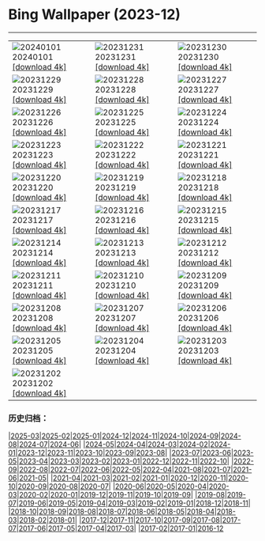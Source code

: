 # Bing Wallpaper (2023-12)
**************

<table><tr><td><img class="wallpaper" src="https://www.bing.com/th?id=OHR.SleepingFox_ZH-CN2622967726_1920x1080.jpg" alt="20240101"> 20240101 <a href="https://www.bing.com/th?id=OHR.SleepingFox_ZH-CN2622967726_UHD.jpg">[download 4k]</a></td><td><img class="wallpaper" src="https://www.bing.com/th?id=OHR.ThailandNewYears_ZH-CN2058192262_1920x1080.jpg" alt="20231231"> 20231231 <a href="https://www.bing.com/th?id=OHR.ThailandNewYears_ZH-CN2058192262_UHD.jpg">[download 4k]</a></td><td><img class="wallpaper" src="https://www.bing.com/th?id=OHR.CastleriggStoneCircleUK_ZH-CN1174541384_1920x1080.jpg" alt="20231230"> 20231230 <a href="https://www.bing.com/th?id=OHR.CastleriggStoneCircleUK_ZH-CN1174541384_UHD.jpg">[download 4k]</a></td></tr><tr><td><img class="wallpaper" src="https://www.bing.com/th?id=OHR.BlueAmsterdam_ZH-CN0483591394_1920x1080.jpg" alt="20231229"> 20231229 <a href="https://www.bing.com/th?id=OHR.BlueAmsterdam_ZH-CN0483591394_UHD.jpg">[download 4k]</a></td><td><img class="wallpaper" src="https://www.bing.com/th?id=OHR.GreenlandHumpback_ZH-CN8145852053_1920x1080.jpg" alt="20231228"> 20231228 <a href="https://www.bing.com/th?id=OHR.GreenlandHumpback_ZH-CN8145852053_UHD.jpg">[download 4k]</a></td><td><img class="wallpaper" src="https://www.bing.com/th?id=OHR.KirkjufellAurora_ZH-CN7878752057_1920x1080.jpg" alt="20231227"> 20231227 <a href="https://www.bing.com/th?id=OHR.KirkjufellAurora_ZH-CN7878752057_UHD.jpg">[download 4k]</a></td></tr><tr><td><img class="wallpaper" src="https://www.bing.com/th?id=OHR.BoxingDaySunrise_ZH-CN7431512686_1920x1080.jpg" alt="20231226"> 20231226 <a href="https://www.bing.com/th?id=OHR.BoxingDaySunrise_ZH-CN7431512686_UHD.jpg">[download 4k]</a></td><td><img class="wallpaper" src="https://www.bing.com/th?id=OHR.CaribouChristmas_ZH-CN6264028572_1920x1080.jpg" alt="20231225"> 20231225 <a href="https://www.bing.com/th?id=OHR.CaribouChristmas_ZH-CN6264028572_UHD.jpg">[download 4k]</a></td><td><img class="wallpaper" src="https://www.bing.com/th?id=OHR.EstoniaXmasEve_ZH-CN5870799404_1920x1080.jpg" alt="20231224"> 20231224 <a href="https://www.bing.com/th?id=OHR.EstoniaXmasEve_ZH-CN5870799404_UHD.jpg">[download 4k]</a></td></tr><tr><td><img class="wallpaper" src="https://www.bing.com/th?id=OHR.FestivusPenguins_ZH-CN5191348531_1920x1080.jpg" alt="20231223"> 20231223 <a href="https://www.bing.com/th?id=OHR.FestivusPenguins_ZH-CN5191348531_UHD.jpg">[download 4k]</a></td><td><img class="wallpaper" src="https://www.bing.com/th?id=OHR.WinterSolstice2023_ZH-CN4450201916_1920x1080.jpg" alt="20231222"> 20231222 <a href="https://www.bing.com/th?id=OHR.WinterSolstice2023_ZH-CN4450201916_UHD.jpg">[download 4k]</a></td><td><img class="wallpaper" src="https://www.bing.com/th?id=OHR.LjubljanaLights_ZH-CN3179297953_1920x1080.jpg" alt="20231221"> 20231221 <a href="https://www.bing.com/th?id=OHR.LjubljanaLights_ZH-CN3179297953_UHD.jpg">[download 4k]</a></td></tr><tr><td><img class="wallpaper" src="https://www.bing.com/th?id=OHR.ValGardenaItaly_ZH-CN2405437494_1920x1080.jpg" alt="20231220"> 20231220 <a href="https://www.bing.com/th?id=OHR.ValGardenaItaly_ZH-CN2405437494_UHD.jpg">[download 4k]</a></td><td><img class="wallpaper" src="https://www.bing.com/th?id=OHR.WarsawChristmas_ZH-CN0949732911_1920x1080.jpg" alt="20231219"> 20231219 <a href="https://www.bing.com/th?id=OHR.WarsawChristmas_ZH-CN0949732911_UHD.jpg">[download 4k]</a></td><td><img class="wallpaper" src="https://www.bing.com/th?id=OHR.CapitolReefSnow_ZH-CN0085775882_1920x1080.jpg" alt="20231218"> 20231218 <a href="https://www.bing.com/th?id=OHR.CapitolReefSnow_ZH-CN0085775882_UHD.jpg">[download 4k]</a></td></tr><tr><td><img class="wallpaper" src="https://www.bing.com/th?id=OHR.WinterWaxwings_ZH-CN9274297835_1920x1080.jpg" alt="20231217"> 20231217 <a href="https://www.bing.com/th?id=OHR.WinterWaxwings_ZH-CN9274297835_UHD.jpg">[download 4k]</a></td><td><img class="wallpaper" src="https://www.bing.com/th?id=OHR.GrandPlaceXmas_ZH-CN8299342316_1920x1080.jpg" alt="20231216"> 20231216 <a href="https://www.bing.com/th?id=OHR.GrandPlaceXmas_ZH-CN8299342316_UHD.jpg">[download 4k]</a></td><td><img class="wallpaper" src="https://www.bing.com/th?id=OHR.SantaPark_ZH-CN7444715899_1920x1080.jpg" alt="20231215"> 20231215 <a href="https://www.bing.com/th?id=OHR.SantaPark_ZH-CN7444715899_UHD.jpg">[download 4k]</a></td></tr><tr><td><img class="wallpaper" src="https://www.bing.com/th?id=OHR.BorealOwl_ZH-CN7957240111_1920x1080.jpg" alt="20231214"> 20231214 <a href="https://www.bing.com/th?id=OHR.BorealOwl_ZH-CN7957240111_UHD.jpg">[download 4k]</a></td><td><img class="wallpaper" src="https://www.bing.com/th?id=OHR.LofotenRorbu_ZH-CN7790383976_1920x1080.jpg" alt="20231213"> 20231213 <a href="https://www.bing.com/th?id=OHR.LofotenRorbu_ZH-CN7790383976_UHD.jpg">[download 4k]</a></td><td><img class="wallpaper" src="https://www.bing.com/th?id=OHR.Poinsettia_ZH-CN7255902344_1920x1080.jpg" alt="20231212"> 20231212 <a href="https://www.bing.com/th?id=OHR.Poinsettia_ZH-CN7255902344_UHD.jpg">[download 4k]</a></td></tr><tr><td><img class="wallpaper" src="https://www.bing.com/th?id=OHR.MountainDayChina_ZH-CN6894169616_1920x1080.jpg" alt="20231211"> 20231211 <a href="https://www.bing.com/th?id=OHR.MountainDayChina_ZH-CN6894169616_UHD.jpg">[download 4k]</a></td><td><img class="wallpaper" src="https://www.bing.com/th?id=OHR.LlanberisSnowdoniaSunset_ZH-CN6682238671_1920x1080.jpg" alt="20231210"> 20231210 <a href="https://www.bing.com/th?id=OHR.LlanberisSnowdoniaSunset_ZH-CN6682238671_UHD.jpg">[download 4k]</a></td><td><img class="wallpaper" src="https://www.bing.com/th?id=OHR.PatagoniaGuanaco_ZH-CN6438038982_1920x1080.jpg" alt="20231209"> 20231209 <a href="https://www.bing.com/th?id=OHR.PatagoniaGuanaco_ZH-CN6438038982_UHD.jpg">[download 4k]</a></td></tr><tr><td><img class="wallpaper" src="https://www.bing.com/th?id=OHR.JerseyIsland_ZH-CN6224973235_1920x1080.jpg" alt="20231208"> 20231208 <a href="https://www.bing.com/th?id=OHR.JerseyIsland_ZH-CN6224973235_UHD.jpg">[download 4k]</a></td><td><img class="wallpaper" src="https://www.bing.com/th?id=OHR.GrandCanyonVerdon_ZH-CN6025902720_1920x1080.jpg" alt="20231207"> 20231207 <a href="https://www.bing.com/th?id=OHR.GrandCanyonVerdon_ZH-CN6025902720_UHD.jpg">[download 4k]</a></td><td><img class="wallpaper" src="https://www.bing.com/th?id=OHR.DardagnaWaterfalls_ZH-CN5613123621_1920x1080.jpg" alt="20231206"> 20231206 <a href="https://www.bing.com/th?id=OHR.DardagnaWaterfalls_ZH-CN5613123621_UHD.jpg">[download 4k]</a></td></tr><tr><td><img class="wallpaper" src="https://www.bing.com/th?id=OHR.AlpsCastles_ZH-CN5078013932_1920x1080.jpg" alt="20231205"> 20231205 <a href="https://www.bing.com/th?id=OHR.AlpsCastles_ZH-CN5078013932_UHD.jpg">[download 4k]</a></td><td><img class="wallpaper" src="https://www.bing.com/th?id=OHR.CheetahDay_ZH-CN5114530695_1920x1080.jpg" alt="20231204"> 20231204 <a href="https://www.bing.com/th?id=OHR.CheetahDay_ZH-CN5114530695_UHD.jpg">[download 4k]</a></td><td><img class="wallpaper" src="https://www.bing.com/th?id=OHR.VermilionCliffs_ZH-CN3945784250_1920x1080.jpg" alt="20231203"> 20231203 <a href="https://www.bing.com/th?id=OHR.VermilionCliffs_ZH-CN3945784250_UHD.jpg">[download 4k]</a></td></tr><tr><td><img class="wallpaper" src="https://www.bing.com/th?id=OHR.GwaliorFortMP_ZH-CN3300432281_1920x1080.jpg" alt="20231202"> 20231202 <a href="https://www.bing.com/th?id=OHR.GwaliorFortMP_ZH-CN3300432281_UHD.jpg">[download 4k]</a></td><td></td><td></td></tr></table>

### 历史归档：

|[2025-03](/../2025-03/2025-03.md)|[2025-02](/../2025-02/2025-02.md)|[2025-01](/../2025-01/2025-01.md)|[2024-12](/../2024-12/2024-12.md)|[2024-11](/../2024-11/2024-11.md)|[2024-10](/../2024-10/2024-10.md)|[2024-09](/../2024-09/2024-09.md)|[2024-08](/../2024-08/2024-08.md)|[2024-07](/../2024-07/2024-07.md)|[2024-06](/../2024-06/2024-06.md)|
|[2024-05](/../2024-05/2024-05.md)|[2024-04](/../2024-04/2024-04.md)|[2024-03](/../2024-03/2024-03.md)|[2024-02](/../2024-02/2024-02.md)|[2024-01](/../2024-01/2024-01.md)|[2023-12](/2023-12.md)|[2023-11](/../2023-11/2023-11.md)|[2023-10](/../2023-10/2023-10.md)|[2023-09](/../2023-09/2023-09.md)|[2023-08](/../2023-08/2023-08.md)|
|[2023-07](/../2023-07/2023-07.md)|[2023-06](/../2023-06/2023-06.md)|[2023-05](/../2023-05/2023-05.md)|[2023-04](/../2023-04/2023-04.md)|[2023-03](/../2023-03/2023-03.md)|[2023-02](/../2023-02/2023-02.md)|[2023-01](/../2023-01/2023-01.md)|[2022-12](/../2022-12/2022-12.md)|[2022-11](/../2022-11/2022-11.md)|[2022-10](/../2022-10/2022-10.md)|
|[2022-09](/../2022-09/2022-09.md)|[2022-08](/../2022-08/2022-08.md)|[2022-07](/../2022-07/2022-07.md)|[2022-06](/../2022-06/2022-06.md)|[2022-05](/../2022-05/2022-05.md)|[2022-04](/../2022-04/2022-04.md)|[2021-08](/../2021-08/2021-08.md)|[2021-07](/../2021-07/2021-07.md)|[2021-06](/../2021-06/2021-06.md)|[2021-05](/../2021-05/2021-05.md)|
|[2021-04](/../2021-04/2021-04.md)|[2021-03](/../2021-03/2021-03.md)|[2021-02](/../2021-02/2021-02.md)|[2021-01](/../2021-01/2021-01.md)|[2020-12](/../2020-12/2020-12.md)|[2020-11](/../2020-11/2020-11.md)|[2020-10](/../2020-10/2020-10.md)|[2020-09](/../2020-09/2020-09.md)|[2020-08](/../2020-08/2020-08.md)|[2020-07](/../2020-07/2020-07.md)|
|[2020-06](/../2020-06/2020-06.md)|[2020-05](/../2020-05/2020-05.md)|[2020-04](/../2020-04/2020-04.md)|[2020-03](/../2020-03/2020-03.md)|[2020-02](/../2020-02/2020-02.md)|[2020-01](/../2020-01/2020-01.md)|[2019-12](/../2019-12/2019-12.md)|[2019-11](/../2019-11/2019-11.md)|[2019-10](/../2019-10/2019-10.md)|[2019-09](/../2019-09/2019-09.md)|
|[2019-08](/../2019-08/2019-08.md)|[2019-07](/../2019-07/2019-07.md)|[2019-06](/../2019-06/2019-06.md)|[2019-05](/../2019-05/2019-05.md)|[2019-04](/../2019-04/2019-04.md)|[2019-03](/../2019-03/2019-03.md)|[2019-02](/../2019-02/2019-02.md)|[2019-01](/../2019-01/2019-01.md)|[2018-12](/../2018-12/2018-12.md)|[2018-11](/../2018-11/2018-11.md)|
|[2018-10](/../2018-10/2018-10.md)|[2018-09](/../2018-09/2018-09.md)|[2018-08](/../2018-08/2018-08.md)|[2018-07](/../2018-07/2018-07.md)|[2018-06](/../2018-06/2018-06.md)|[2018-05](/../2018-05/2018-05.md)|[2018-04](/../2018-04/2018-04.md)|[2018-03](/../2018-03/2018-03.md)|[2018-02](/../2018-02/2018-02.md)|[2018-01](/../2018-01/2018-01.md)|
|[2017-12](/../2017-12/2017-12.md)|[2017-11](/../2017-11/2017-11.md)|[2017-10](/../2017-10/2017-10.md)|[2017-09](/../2017-09/2017-09.md)|[2017-08](/../2017-08/2017-08.md)|[2017-07](/../2017-07/2017-07.md)|[2017-06](/../2017-06/2017-06.md)|[2017-05](/../2017-05/2017-05.md)|[2017-04](/../2017-04/2017-04.md)|[2017-03](/../2017-03/2017-03.md)|
|[2017-02](/../2017-02/2017-02.md)|[2017-01](/../2017-01/2017-01.md)|[2016-12](/../2016-12/2016-12.md)